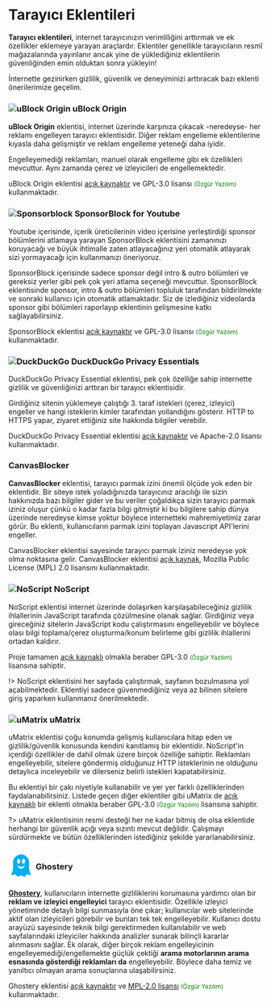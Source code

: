 <!-- NOTLAR 
 - Bu içerik halihazırda yazılmıştır. İçerik içinde ekleme yapma yada düzeltme yapma ihtiyacı yoksa değişiklik yapmanız önerilmez. Uygulama önerilerine ekleme yapmak isterseniz, eklenen diğer uygulamaların kalitesinde olmasına özen gösteriniz.
 - Tablo eklemeyi unutmayın 
 - Uygun görseller eklemeyi unutmayın.
 - İçerik kuralları ve ekleme yapmak sayfalarını ziyaret edebilirsiniz -->

# Tarayıcı Eklentileri

**Tarayıcı eklentileri**, internet tarayıcınızın verimliliğini arttırmak ve ek özellikler eklemeye yarayan araçlardır. Eklentiler genellikle tarayıcıların resmî mağazalarında yayınlanır ancak yine de yüklediğiniz eklentilerin güvenliğinden emin olduktan sonra yükleyin!

İnternette gezinirken gizlilik, güvenlik ve deneyiminizi arttıracak bazı eklenti önerilerimize geçelim.

### <span style="display: inline-block; vertical-align: middle;"><img src="docs/images/ublock.png" alt="uBlock Origin" style="width: 50px; height: auto;"> </span> <span style="display: inline-block; vertical-align: middle;"> uBlock Origin

**uBlock Origin** eklentisi, internet üzerinde karşınıza çıkacak -neredeyse- her reklamı engelleyen tarayıcı eklentisidir. Diğer reklam engelleme eklentilerine kıyasla daha gelişmiştir ve reklam engelleme yeteneği daha iyidir.

Engelleyemediği reklamları, manuel olarak engelleme gibi ek özellikleri mevcuttur. Aynı zamanda çerez ve izleyicileri de engellemektedir.

uBlock Origin eklentisi [açık kaynaktır](https://github.com/gorhill/uBlock) ve GPL-3.0 lisansı <span style="color: green;"><small>(Özgür Yazılım)</small></span> kullanmaktadır.

### <span style="display: inline-block; vertical-align: middle;"><img src="docs/images/sponsorblock.png" alt="Sponsorblock" style="width: 50px; height: 50px;"> </span> <span style="display: inline-block; vertical-align: middle;"> SponsorBlock for Youtube

Youtube içerisinde, içerik üreticilerinin video içerisine yerleştirdiği sponsor bölümlerini atlamaya yarayan SponsorBlock eklentisini zamanınızı koruyacağı ve büyük ihtimalle zaten atlayacağınız yeri otomatik atlayarak sizi yormayacağı için kullanmanızı öneriyoruz.

SponsorBlock içerisinde sadece sponsor değil intro & outro bölümleri ve gereksiz yerler gibi pek çok yeri atlama seçeneği mevcuttur. SponsorBlock eklentisinde sponsor, intro & outro bölümleri topluluk tarafından bildirilmekte ve sonraki kullanıcı için otomatik atlamaktadır. Siz de izlediğiniz videolarda sponsor gibi bölümleri raporlayıp eklentinin gelişmesine katkı sağlayabilirsiniz.

SponsorBlock eklentisi [açık kaynaktır](https://github.com/ajayyy/SponsorBlock?tab=readme-ov-file) ve GPL-3.0 lisansı <span style="color: green;"><small>(Özgür Yazılım)</small></span> kullanmaktadır.

### <span style="display: inline-block; vertical-align: middle;"><img src="docs/images/duckduckgo-icon.png" alt="DuckDuckGo" style="width: 50px; height: 50px;"> </span> <span style="display: inline-block; vertical-align: middle;"> DuckDuckGo Privacy Essentials

DuckDuckGo Privacy Essential eklentisi, pek çok özelliğe sahip internette gizlilik ve güvenliğinizi arttıran bir tarayıcı eklentisidir.

Girdiğiniz sitenin yüklemeye çalıştığı 3. taraf istekleri (çerez, izleyici) engeller ve hangi isteklerin kimler tarafından yollandığını gösterir. HTTP to HTTPS yapar, ziyaret ettiğiniz site hakkında bilgiler verebilir.

DuckDuckGo Privacy Essential eklentisi [açık kaynaktır](https://github.com/duckduckgo/duckduckgo-privacy-extension) ve Apache-2.0 lisansı kullanmaktadır.

### CanvasBlocker

**CanvasBlocker** eklentisi, tarayıcı parmak izini önemli ölçüde yok eden bir eklentidir. Bir siteye istek yoladığınızda tarayıcınız aracılığı ile sizin hakkınızda bazı bilgiler gider ve bu veriler çoğaldıkça sizin tarayıcı parmak iziniz oluşur çünkü o kadar fazla bilgi gitmiştir ki bu bilgilere sahip dünya üzerinde neredeyse kimse yoktur böylece internetteki mahremiyetimiz zarar görür. Bu eklenti, kullanıcıların parmak izini toplayan Javascript API'lerini engeller.

CanvasBlocker eklentisi sayesinde tarayıcı parmak iziniz neredeyse yok olma noktasına gelir. CanvasBlocker eklentisi [açık kaynak](https://github.com/kkapsner/CanvasBlocker), Mozilla Public License (MPL) 2.0 lisansını kullanmaktadır.

### <span style="display: inline-block; vertical-align: middle;"><img src="docs/images/noscript.png" alt="NoScript" style="width: 50px; height: 50px;"> </span> <span style="display: inline-block; vertical-align: middle;"> NoScript

NoScript eklentisi internet üzerinde dolaşırken karşılaşabileceğiniz gizlilik ihlallerinin JavaScript tarafında çözülmesine olanak sağlar. Girdiğiniz
veya gireceğiniz sitelerin JavaScript kodu çalıştırmasını engelleyebilir ve böylece olası bilgi toplama/çerez oluşturma/konum belirleme gibi gizlilik
ihlallerini ortadan kaldırır.

Proje tamamen [açık kaynaklı](https://github.com/hackademix/noscript) olmakla beraber GPL-3.0 <span style="color: green;"><small>(Özgür Yazılım)</small></span> lisansına sahiptir.

!> NoScript eklentisini her sayfada çalıştırmak, sayfanın bozulmasına yol açabilmektedir. Eklentiyi sadece güvenmediğiniz veya az bilinen sitelere giriş yaparken kullanmanız önerilmektedir.

### <span style="display: inline-block; vertical-align: middle;"><img src="docs/images/umatrix.png" alt="uMatrix" style="width: 50px; height: 50px;"> </span> <span style="display: inline-block; vertical-align: middle;"> uMatrix

uMatrix eklentisi çoğu konumda gelişmiş kullanıcılara hitap eden ve gizlilik/güvenlik konusunda kendini kanıtlamış bir eklentidir. NoScript'in içerdiği özellikler de dahil olmak üzere birçok özelliğe sahiptir. Reklamları engelleyebilir, sitelere göndermiş olduğunuz HTTP isteklerinin ne olduğunu detaylıca inceleyebilir ve dilerseniz belirli istekleri kapatabilirsiniz.

Bu eklentiyi bir çakı niyetiyle kullanabilir ve yer yer farklı özelliklerinden faydalanabilirsiniz. Listede geçen diğer eklentiler gibi uMatrix de [açık kaynaklı](https://github.com/gorhill/uMatrix) bir eklenti olmakla beraber GPL-3.0 <span style="color: green;"><small>(Özgür Yazılım)</small></span> lisansına sahiptir.

?> uMatrix eklentisinin resmi desteği her ne kadar bitmiş de olsa eklentide herhangi bir güvenlik açığı veya sızıntı mevcut değildir. Çalışmayı sürdürmekte ve bütün özelliklerinden istediğiniz şekilde yararlanabilirsiniz.

### <span style="display: inline-block; vertical-align: middle;"><img src="docs/images/ghostery-icon.svg" alt="DuckDuckGo" style="width: 50px; height: 50px;"> </span> <span style="display: inline-block; vertical-align: middle;"> Ghostery

**[Ghostery](https://www.ghostery.com/)**, kullanıcıların internette gizliliklerini korumasına yardımcı olan bir **reklam ve izleyici engelleyici** tarayıcı eklentisidir. Özellikle izleyici yönetiminde detaylı bilgi sunmasıyla öne çıkar; kullanıcılar web sitelerinde aktif olan izleyicileri görebilir ve bunları tek tek engelleyebilir. Kullanıcı dostu arayüzü sayesinde teknik bilgi gerektirmeden kullanılabilir ve web sayfalarındaki izleyiciler hakkında analizler sunarak bilinçli kararlar alınmasını sağlar. Ek olarak, diğer birçok reklam engelleyicinin engelleyemediği/engellemekte güçlük çektiği **arama motorlarının arama esnasında gösterdiği reklamları da** engelleyebilir. Böylece daha temiz ve yanıltıcı olmayan arama sonuçlarına ulaşabilirsiniz.

Ghostery eklentisi [açık kaynaktır](https://github.com/ghostery) ve [MPL-2.0 lisansı](https://github.com/ghostery/ghostery-extension?tab=MPL-2.0-1-ov-file#readme) <span style="color: green;"><small>(Özgür Yazılım)</small></span> kullanmaktadır.
